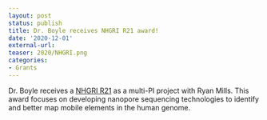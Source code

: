 ```yaml
---
layout: post
status: publish
title: Dr. Boyle receives NHGRI R21 award!
date: '2020-12-01'
external-url:
teaser: 2020/NHGRI.png
categories:
- Grants
---
```


Dr. Boyle receives a <a href="https://reporter.nih.gov/project-details/10105744">NHGRI R21</a> as a multi-PI project with Ryan Mills. 
This award focuses on developing nanopore sequencing technologies to identify and better map mobile elements in the human genome.
